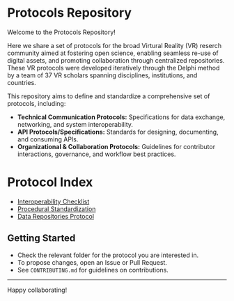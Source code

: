 # Protocols Repository

Welcome to the Protocols Repository! 

Here we share a set of protocols for the broad Virtural Reality (VR) reserch community aimed at fostering open science, enabling seamless re-use of digital assets, and promoting collaboration through centralized repositories. These VR protocols were developed iteratively through the Delphi method by a team of 37 VR scholars spanning disciplines, institutions, and countries.

This repository aims to define and standardize a comprehensive set of protocols, including:
- **Technical Communication Protocols:** Specifications for data exchange, networking, and system interoperability.
- **API Protocols/Specifications:** Standards for designing, documenting, and consuming APIs.
- **Organizational & Collaboration Protocols:** Guidelines for contributor interactions, governance, and workflow best practices.

# Protocol Index

- [Interoperability Checklist](Interoperability)
- [Procedural Standardization](ProceduralStandardization)
- [Data Repositories Protocol](DataRepositories)

## Getting Started

- Check the relevant folder for the protocol you are interested in.
- To propose changes, open an Issue or Pull Request.
- See `CONTRIBUTING.md` for guidelines on contributions.

---

Happy collaborating!
